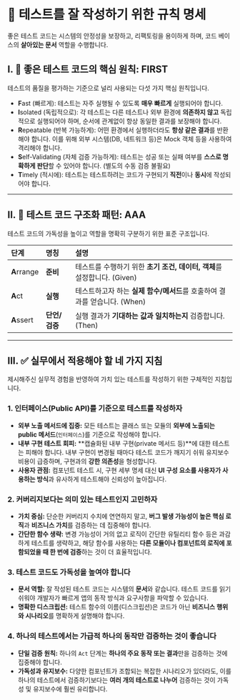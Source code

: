 # 📝 테스트를 잘 작성하기 위한 규칙 명세

좋은 테스트 코드는 시스템의 안정성을 보장하고, 리팩토링을 용이하게 하며, 코드 베이스의 **살아있는 문서** 역할을 수행합니다.

## I. 🎯 좋은 테스트 코드의 핵심 원칙: FIRST

테스트의 품질을 평가하는 기준으로 널리 사용되는 다섯 가지 핵심 원칙입니다.

- **F**ast (빠르게): 테스트는 자주 실행될 수 있도록 **매우 빠르게** 실행되어야 합니다.
- **I**solated (독립적으로): 각 테스트는 다른 테스트나 외부 환경에 **의존하지 않고** 독립적으로 실행되어야 하며, 순서에 관계없이 항상 동일한 결과를 보장해야 합니다.
- **R**epeatable (반복 가능하게): 어떤 환경에서 실행하더라도 **항상 같은 결과**를 반환해야 합니다. 이를 위해 외부 시스템(DB, 네트워크 등)은 Mock 객체 등을 사용하여 격리해야 합니다.
- **S**elf-Validating (자체 검증 가능하게): 테스트는 성공 또는 실패 여부를 **스스로 명확하게 판단**할 수 있어야 합니다. (별도의 수동 검증 불필요)
- **T**imely (적시에): 테스트는 테스트하려는 코드가 구현되기 **직전**이나 **동시**에 작성되어야 합니다.

---

## II. 🧱 테스트 코드 구조화 패턴: AAA

테스트 코드의 가독성을 높이고 역할을 명확히 구분하기 위한 표준 구조입니다.

| 단계        | 명칭          | 설명                                                                      |
| :---------- | :------------ | :------------------------------------------------------------------------ |
| **A**rrange | **준비**      | 테스트를 수행하기 위한 **초기 조건, 데이터, 객체**를 설정합니다. (Given)  |
| **A**ct     | **실행**      | 테스트하고자 하는 **실제 함수/메서드**를 호출하여 결과를 얻습니다. (When) |
| **A**ssert  | **단언/검증** | 실행 결과가 **기대하는 값과 일치하는지** 검증합니다. (Then)               |

---

## III. ✅ 실무에서 적용해야 할 네 가지 지침

제시해주신 실무적 경험을 반영하여 가치 있는 테스트를 작성하기 위한 구체적인 지침입니다.

### 1. **인터페이스(Public API)를 기준으로 테스트를 작성하자**

- **외부 노출 메서드에 집중:** 모든 테스트는 클래스 또는 모듈의 **외부에 노출되는 public 메서드**(`인터페이스`)를 기준으로 작성해야 합니다.
- **내부 구현 테스트 회피:** **캡슐화된 내부 구현(private 메서드 등)**에 대한 테스트는 피해야 합니다. 내부 구현이 변경될 때마다 테스트 코드가 깨지기 쉬워 유지보수 비용이 급증하며, 구현과의 **강한 의존성**을 형성합니다.
- **사용자 관점:** 컴포넌트 테스트 시, 구현 세부 명세 대신 **UI 구성 요소를 사용자가 사용하는 방식**과 유사하게 테스트해야 신뢰성이 높아집니다.

### 2. **커버리지보다는 의미 있는 테스트인지 고민하자**

- **가치 중심:** 단순한 커버리지 수치에 연연하지 말고, **버그 발생 가능성이 높은 핵심 로직**과 **비즈니스 가치**를 검증하는 데 집중해야 합니다.
- **간단한 함수 생략:** 변경 가능성이 거의 없고 로직이 간단한 유틸리티 함수 등은 과감하게 테스트를 생략하고, 해당 함수를 사용하는 **다른 모듈이나 컴포넌트의 로직에 포함되었을 때 한 번에 검증**하는 것이 더 효율적입니다.

### 3. **테스트 코드도 가독성을 높여야 합니다**

- **문서 역할:** 잘 작성된 테스트 코드는 시스템의 **문서**와 같습니다. 테스트 코드를 읽기 쉬워야 개발자가 빠르게 앱의 동작 방식과 요구사항을 파악할 수 있습니다.
- **명확한 디스크립션:** 테스트 함수의 이름(디스크립션)은 코드가 아닌 **비즈니스 행위와 시나리오**를 명확하게 설명해야 합니다.

### 4. **하나의 테스트에서는 가급적 하나의 동작만 검증하는 것이 좋습니다**

- **단일 검증 원칙:** 하나의 `Act` 단계는 **하나의 주요 동작 또는 결과**만을 검증하는 것에 집중해야 합니다.
- **가독성과 유지보수:** 다양한 컴포넌트가 조합되는 복잡한 시나리오가 있더라도, 이를 하나의 테스트에서 검증하기보다는 **여러 개의 테스트로 나누어** 검증하는 것이 가독성 및 유지보수에 훨씬 유리합니다.
